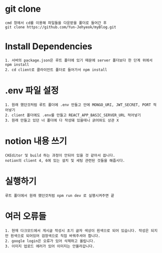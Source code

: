 # git clone

    cmd 창에서 cd를 이용해 파일들을 다운받을 폴더로 들어간 후
    git clone https://github.com/Yun-Jehyeok/myBlog.git

# Install Dependencies

    1. 서버의 package.json은 루트 폴더에 있기 때문에 server 폴더보다 한 단계 위에서 npm install
    2. cd client로 클라이언트 폴더로 들어가서 npm install

# .env 파일 설정

    1. 원래 했던것처럼 루트 폴더에 .env 만들고 안에 MONGO_URI, JWT_SECRET, PORT 적어넣기
    2. client 폴더에도 .env를 만들고 REACT_APP_BASIC_SERVER_URL 적어넣기
    3. 원래 만들고 있던 너 폴더에 다 작성돼 있을테니 긁어와도 상관 X

# notion 내용 쓰기

    CKEditor 및 build 하는 과정이 안되어 있을 것 같아서 씁니다.
    notion의 client 4, 6에 있는 설치 및 세팅 관련된 것들을 해줍시다.

# 실행하기

    루트 폴더에서 원래 했던것처럼 npm run dev 로 실행시켜주면 끝

# 여러 오류들

    1. 현재 다크모드에서 게시글 작성시 초기 글자 색상이 흰색으로 되어 있습니다. 작성은 되지만 흰색으로 되어있어 검정색으로 직접 바꿔주셔야 합니다.
    2. google login은 오류가 있어 삭제하고 올립니다.
    3. 이미지 업로드 에러가 있어 이미지는 안올라갑니다.
